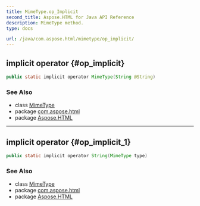 ```yaml
---
title: MimeType.op_Implicit
second_title: Aspose.HTML for Java API Reference
description: MimeType method. 
type: docs

url: /java/com.aspose.html/mimetype/op_implicit/
---
```

## implicit operator {#op_implicit}

```java
public static implicit operator MimeType(String @String)
```

### See Also

* class [MimeType](../)
* package [com.aspose.html](../../../com.aspose.html/)
* package [Aspose.HTML](../../../)

---

## implicit operator {#op_implicit_1}

```java
public static implicit operator String(MimeType type)
```

### See Also

* class [MimeType](../)
* package [com.aspose.html](../../../com.aspose.html/)
* package [Aspose.HTML](../../../)
